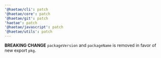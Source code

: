 ```yaml
---
'@haetae/cli': patch
'@haetae/core': patch
'@haetae/git': patch
'haetae': patch
'@haetae/javascript': patch
'@haetae/utils': patch
---
```


**BREAKING CHANGE** `packageVersion` and `packageName` is removed in favor of new export `pkg`.
